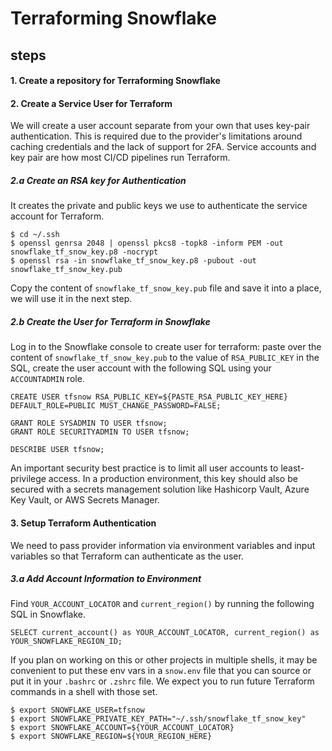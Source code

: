 # Terraforming Snowflake

## steps 

#### 1. Create a repository for Terraforming Snowflake

#### 2. Create a Service User for Terraform
We will create a user account separate from your own that uses key-pair authentication. This is required due to the provider's limitations around caching credentials and the lack of support for 2FA. Service accounts and key pair are how most CI/CD pipelines run Terraform.

##### 2.a Create an RSA key for Authentication
It creates the private and public keys we use to authenticate the service account for Terraform.

```
$ cd ~/.ssh
$ openssl genrsa 2048 | openssl pkcs8 -topk8 -inform PEM -out snowflake_tf_snow_key.p8 -nocrypt
$ openssl rsa -in snowflake_tf_snow_key.p8 -pubout -out snowflake_tf_snow_key.pub
```

Copy the content of `snowflake_tf_snow_key.pub` file and save it into a place, we will use it in the next step.


##### 2.b Create the User for Terraform in Snowflake
Log in to the Snowflake console to create user for terraform: paste over the content of `snowflake_tf_snow_key.pub` to the value of `RSA_PUBLIC_KEY` in the SQL, create the user account with the following SQL using your `ACCOUNTADMIN` role.

```
CREATE USER tfsnow RSA_PUBLIC_KEY=${PASTE_RSA_PUBLIC_KEY_HERE} DEFAULT_ROLE=PUBLIC MUST_CHANGE_PASSWORD=FALSE;

GRANT ROLE SYSADMIN TO USER tfsnow;
GRANT ROLE SECURITYADMIN TO USER tfsnow;

DESCRIBE USER tfsnow;
```

An important security best practice is to limit all user accounts to least-privilege access. In a production environment, this key should also be secured with a secrets management solution like Hashicorp Vault, Azure Key Vault, or AWS Secrets Manager.


#### 3. Setup Terraform Authentication
We need to pass provider information via environment variables and input variables so that Terraform can authenticate as the user.

##### 3.a Add Account Information to Environment
Find `YOUR_ACCOUNT_LOCATOR` and `current_region()` by running the following SQL in Snowflake.
```
SELECT current_account() as YOUR_ACCOUNT_LOCATOR, current_region() as YOUR_SNOWFLAKE_REGION_ID;
```

If you plan on working on this or other projects in multiple shells, it may be convenient to put these env vars in a `snow.env` file that you can source or put it in your `.bashrc` or `.zshrc` file. We expect you to run future Terraform commands in a shell with those set.
```
$ export SNOWFLAKE_USER=tfsnow
$ export SNOWFLAKE_PRIVATE_KEY_PATH="~/.ssh/snowflake_tf_snow_key"
$ export SNOWFLAKE_ACCOUNT=${YOUR_ACCOUNT_LOCATOR}
$ export SNOWFLAKE_REGION=${YOUR_REGION_HERE}
```

